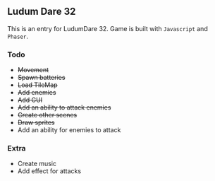Ludum Dare 32
-------------

This is an entry for LudumDare 32. Game is built with `Javascript` and `Phaser`.

### Todo
* ~~Movement~~
* ~~Spawn batteries~~
* ~~Load TileMap~~
* ~~Add enemies~~
* ~~Add GUI~~
* ~~Add an ability to attack enemies~~
* ~~Create other scenes~~
* ~~Draw sprites~~
* Add an ability for enemies to attack

### Extra
* Create music
* Add effect for attacks